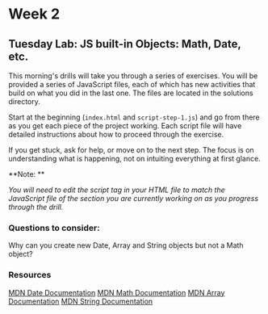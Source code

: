 # Week 2

## Tuesday Lab: JS built-in Objects: Math, Date, etc.

This morning's drills will take you through a series of exercises. You will be provided
a series of JavaScript files, each of which has new activities that build on what
you did in the last one. The files are located in the solutions directory.

Start at the beginning (`index.html` and `script-step-1.js`) and go from there as you get each piece of the project working. Each script file will have detailed instructions about how to proceed through the exercise.

If you get stuck, ask for help, or move on to the next step. The focus is on understanding what is happening, not on intuiting everything at first glance.

**Note: **

*You will need to edit the script tag in your HTML file to match the JavaScript
file of the section you are currently working on as you progress through the drill.*

### Questions to consider:

Why can you create new Date, Array and String objects but not a Math object?

### Resources

[MDN Date Documentation](https://developer.mozilla.org/en-US/docs/Web/JavaScript/Reference/Global_Objects/Date)
[MDN Math Documentation](https://developer.mozilla.org/en-US/docs/Web/JavaScript/Reference/Global_Objects/Math)
[MDN Array Documentation](https://developer.mozilla.org/en-US/docs/Web/JavaScript/Reference/Global_Objects/Array)
[MDN String Documentation](https://developer.mozilla.org/en-US/docs/Web/JavaScript/Reference/Global_Objects/String)
